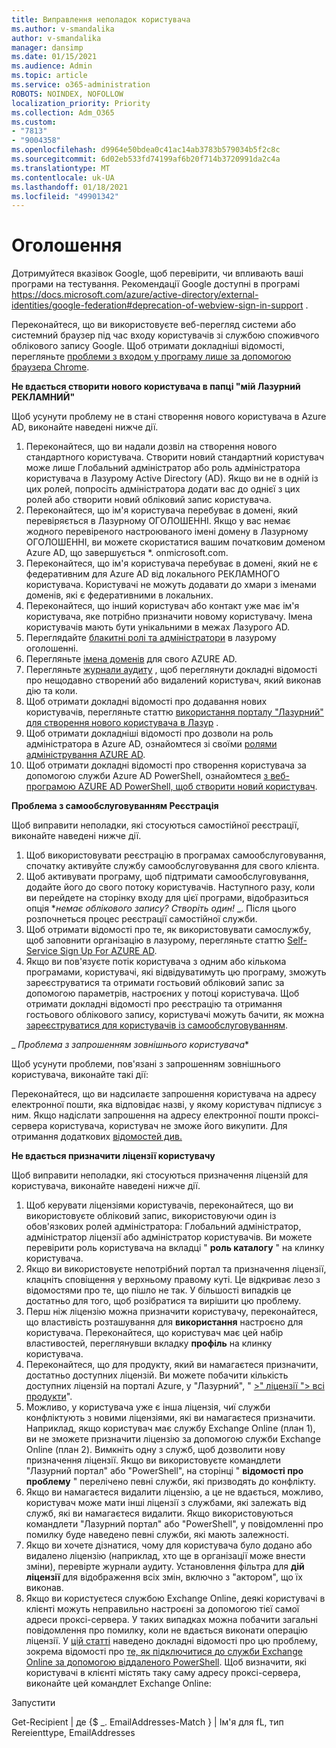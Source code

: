 ```yaml
---
title: Виправлення неполадок користувача
ms.author: v-smandalika
author: v-smandalika
manager: dansimp
ms.date: 01/15/2021
ms.audience: Admin
ms.topic: article
ms.service: o365-administration
ROBOTS: NOINDEX, NOFOLLOW
localization_priority: Priority
ms.collection: Adm_O365
ms.custom:
- "7813"
- "9004358"
ms.openlocfilehash: d9964e50bdea0c41ac14ab3783b579034b5f2c8c
ms.sourcegitcommit: 6d02eb533fd74199af6b20f714b3720991da2c4a
ms.translationtype: MT
ms.contentlocale: uk-UA
ms.lasthandoff: 01/18/2021
ms.locfileid: "49901342"
---
```

# <a name="announcements"></a>Оголошення

Дотримуйтеся вказівок Google, щоб перевірити, чи впливають ваші програми на тестування. Рекомендації Google доступні в програмі https://docs.microsoft.com/azure/active-directory/external-identities/google-federation#deprecation-of-webview-sign-in-support .

Переконайтеся, що ви використовуєте веб-перегляд системи або системний браузер під час входу користувачів зі службою споживчого облікового запису Google. Щоб отримати докладніші відомості, перегляньте [проблеми з входом у програму лише за допомогою браузера Chrome](https://docs.microsoft.com/office365/troubleshoot/miscellaneous/chrome-behavior-affects-applications).


**Не вдається створити нового користувача в папці "мій Лазурний РЕКЛАМНИЙ"**

Щоб усунути проблему не в стані створення нового користувача в Azure AD, виконайте наведені нижче дії.

1. Переконайтеся, що ви надали дозвіл на створення нового стандартного користувача. Створити новий стандартний користувач може лише Глобальний адміністратор або роль адміністратора користувача в Лазурому Active Directory (AD). Якщо ви не в одній із цих ролей, попросіть адміністратора додати вас до однієї з цих ролей або створити новий обліковий запис користувача.
2. Переконайтеся, що ім'я користувача перебуває в домені, який перевіряється в Лазурному ОГОЛОШЕННІ. Якщо у вас немає жодного перевіреного настроюваного імені домену в Лазурному ОГОЛОШЕННІ, ви можете скористатися вашим початковим доменом Azure AD, що завершується *. onmicrosoft.com.
3. Переконайтеся, що ім'я користувача перебуває в домені, який не є федеративним для Azure AD від локального РЕКЛАМНОГО користувача. Користувачі не можуть додавати до хмари з іменами доменів, які є федеративними в локальних.
4. Переконайтеся, що інший користувач або контакт уже має ім'я користувача, яке потрібно призначити новому користувачу. Імена користувачів мають бути унікальними в межах Лазурого AD.
5. Переглядайте [блакитні ролі та адміністратори](https://ms.portal.azure.com/#blade/Microsoft_AAD_IAM/ActiveDirectoryMenuBlade/RolesAndAdministrators) в лазурому оголошенні.
6. Перегляньте [імена доменів](https://ms.portal.azure.com/#blade/Microsoft_AAD_IAM/ActiveDirectoryMenuBlade/Domains) для свого AZURE AD.
7. Перегляньте [журнали аудиту](https://ms.portal.azure.com/#blade/Microsoft_AAD_IAM/ActiveDirectoryMenuBlade/Audit) , щоб переглянути докладні відомості про нещодавно створений або видалений користувач, який виконав дію та коли.
8. Щоб отримати докладні відомості про додавання нових користувачів, перегляньте статтю [використання порталу "Лазурний" для створення нового користувача в Лазур](https://docs.microsoft.com/azure/active-directory/fundamentals/add-users-azure-active-directory) .
9. Щоб отримати докладніші відомості про дозволи на роль адміністратора в Azure AD, ознайомтеся зі своїми [ролями адміністрування AZURE AD](https://docs.microsoft.com/azure/active-directory/roles/permissions-reference).
10. Щоб отримати докладні відомості про створення користувача за допомогою служби Azure AD PowerShell, ознайомтеся [з веб-програмою AZURE AD PowerShell, щоб створити новий користувач](https://docs.microsoft.com/powershell/module/azuread/new-azureaduser).

**Проблема з самообслуговуванням Реєстрація**

Щоб виправити неполадки, які стосуються самостійної реєстрації, виконайте наведені нижче дії.

1. Щоб використовувати реєстрацію в програмах самообслуговування, спочатку активуйте службу самообслуговування для свого клієнта. 
2. Щоб активувати програму, щоб підтримати самообслуговування, додайте його до свого потоку користувачів. Наступного разу, коли ви перейдете на сторінку входу для цієї програми, відобразиться опція **_немає облікового запису? Створіть один!_* _. Після цього розпочнеться процес реєстрації самостійної служби.
3. Щоб отримати відомості про те, як використовувати самослужбу, щоб заповнити організацію в лазурому, перегляньте статтю [Self-Service Sign Up For AZURE AD](https://docs.microsoft.com/azure/active-directory/enterprise-users/directory-self-service-signup).
4. Якщо ви пов'язуєте потік користувача з одним або кількома програмами, користувачі, які відвідуватимуть цю програму, зможуть зареєструватися та отримати гостьовий обліковий запис за допомогою параметрів, настроєних у потоці користувача. Щоб отримати докладні відомості про реєстрацію та отримання гостьового облікового запису, користувачі можуть бачити, як можна [зареєструватися для користувачів із самообслуговуванням](https://docs.microsoft.com/azure/active-directory/external-identities/self-service-sign-up-user-flow).

_ *Проблема з запрошенням зовнішнього користувача**

Щоб усунути проблеми, пов'язані з запрошенням зовнішнього користувача, виконайте такі дії:

Переконайтеся, що ви надсилаєте запрошення користувача на адресу електронної пошти, яка відповідає назві, у якому користувач підписує з ним. Якщо надіслати запрошення на адресу електронної пошти проксі-сервера користувача, користувач не зможе його викупити. Для отримання додаткових [відомостей див.](https://docs.microsoft.com/azure/active-directory/external-identities/)

**Не вдається призначити ліцензії користувачу**

Щоб виправити неполадки, які стосуються призначення ліцензій для користувача, виконайте наведені нижче дії.

1. Щоб керувати ліцензіями користувачів, переконайтеся, що ви використовуєте обліковий запис, використовуючи один із обов'язкових ролей адміністратора: Глобальний адміністратор, адміністратор ліцензії або адміністратор користувачів. Ви можете перевірити роль користувача на вкладці " **роль каталогу** " на клинку користувача.
2. Якщо ви використовуєте непотрібний портал та призначення ліцензії, клацніть сповіщення у верхньому правому куті. Це відкриває лезо з відомостями про те, що пішло не так. У більшості випадків це достатньо для того, щоб розібратися та вирішити цю проблему.
3. Перш ніж ліцензію можна призначити користувачу, переконайтеся, що властивість розташування для **використання** настроєно для користувача. Переконайтеся, що користувач має цей набір властивостей, переглянувши вкладку **профіль** на клинку користувача.
4. Переконайтеся, що для продукту, який ви намагаєтеся призначити, достатньо доступних ліцензій. Ви можете побачити кількість доступних ліцензій на порталі Azure, у "Лазурний", " [>" ліцензії "> всі продукти](https://ms.portal.azure.com/#blade/Microsoft_AAD_IAM/LicensesMenuBlade/Products)".
5. Можливо, у користувача уже є інша ліцензія, чиї служби конфліктують з новими ліцензіями, які ви намагаєтеся призначити. Наприклад, якщо користувач має службу Exchange Online (план 1), ви не зможете призначити ліцензію за допомогою служби Exchange Online (план 2). Вимкніть одну з служб, щоб дозволити нову призначення ліцензії. Якщо ви використовуєте командлети "Лазурний портал" або "PowerShell", на сторінці " **відомості про проблему** " перелічено певні служби, які призводять до конфлікту.
6. Якщо ви намагаєтеся видалити ліцензію, а це не вдається, можливо, користувач може мати інші ліцензії з службами, які залежать від служб, які ви намагаєтеся видалити. Якщо використовуються командлети "Лазурний портал" або "PowerShell", у повідомленні про помилку буде наведено певні служби, які мають залежності.
7. Якщо ви хочете дізнатися, чому для користувача було додано або видалено ліцензію (наприклад, хто ще в організації може внести зміни), перевірте журнали аудиту. Установлення фільтра для **дій ліцензії** для відображення всіх змін, включно з "актором", що їх виконав.
8. Якщо ви користуєтеся службою Exchange Online, деякі користувачі в клієнті можуть неправильно настроєні за допомогою тієї самої адреси проксі-сервера. У таких випадках можна побачити загальні повідомлення про помилку, коли не вдається виконати операцію ліцензії. У [цій статті](https://docs.microsoft.com/exchange/troubleshoot/administration/proxy-address-being-used) наведено докладні відомості про цю проблему, зокрема відомості про [те, як підключитися до служби Exchange Online за допомогою віддаленого PowerShell](https://docs.microsoft.com/powershell/exchange/connect-to-exchange-online-powershell). Щоб визначити, які користувачі в клієнті містять таку саму адресу проксі-сервера, виконайте цей командлет Exchange Online:

Запустити

Get-Recipient | де {$ _. EmailAddresses-Match <user principal name> } | Ім'я для fL, тип Rereienttype, EmailAddresses





